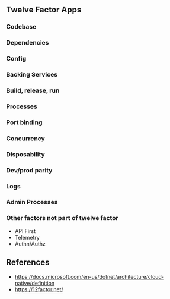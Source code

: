 ## Twelve Factor Apps
### Codebase

### Dependencies

### Config

### Backing Services

### Build, release, run

### Processes

### Port binding

### Concurrency

### Disposability

### Dev/prod parity

### Logs

### Admin Processes

### Other factors not part of twelve factor
- API First
- Telemetry
- Authn/Authz

## References
- https://docs.microsoft.com/en-us/dotnet/architecture/cloud-native/definition
- https://12factor.net/

